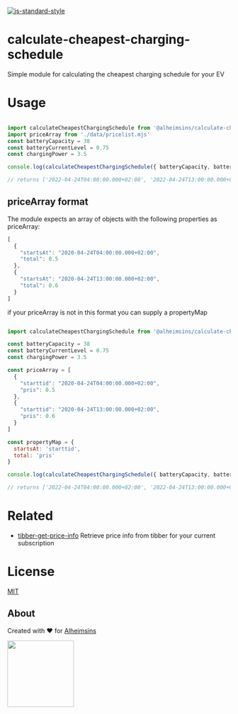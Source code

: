 [![js-standard-style](https://img.shields.io/badge/code%20style-standard-brightgreen.svg?style=flat)](https://github.com/feross/standard)

# calculate-cheapest-charging-schedule

Simple module for calculating the cheapest charging schedule for your EV

# Usage

```JavaScript

import calculateCheapestChargingSchedule from '@alheimsins/calculate-cheapest-charging-schedule'
import priceArray from './data/pricelist.mjs'
const batteryCapacity = 38
const batteryCurrentLevel = 0.75
const chargingPower = 3.5

console.log(calculateCheapestChargingSchedule({ batteryCapacity, batteryCurrentLevel, chargingPower, priceArray }))

// returns ['2022-04-24T04:00:00.000+02:00', '2022-04-24T13:00:00.000+02:00', '2022-04-24T14:00:00.000+02:00']

```

## priceArray format

The module expects an array of objects with the following properties as priceArray:
  
```JavaScript
[
  {
    "startsAt": "2020-04-24T04:00:00.000+02:00",
    "total": 0.5
  },
  {
    "startsAt": "2020-04-24T13:00:00.000+02:00",
    "total": 0.6
  }
]
```

if your priceArray is not in this format you can supply a propertyMap

```JavaScript

import calculateCheapestChargingSchedule from '@alheimsins/calculate-cheapest-charging-schedule'

const batteryCapacity = 38
const batteryCurrentLevel = 0.75
const chargingPower = 3.5

const priceArray = [
  {
    "starttid": "2020-04-24T04:00:00.000+02:00",
    "pris": 0.5
  },
  {
    "starttid": "2020-04-24T13:00:00.000+02:00",
    "pris": 0.6
  }
]

const propertyMap = {
  startsAt: 'starttid',
  total: 'pris'
}

console.log(calculateCheapestChargingSchedule({ batteryCapacity, batteryCurrentLevel, chargingPower, priceArray, propertyMap }))

// returns ['2022-04-24T04:00:00.000+02:00', '2022-04-24T13:00:00.000+02:00']

```

# Related

- [tibber-get-price-info](https://github.com/Alheimsins/tibber-get-price-info) Retrieve price info from tibber for your current subscription

# License

[MIT](LICENSE)

## About

Created with ❤ for [Alheimsins](https://alheimsins.net)

<img src="https://image.ibb.co/dPH08G/logo_black.png" height="150px" width="150px" />

